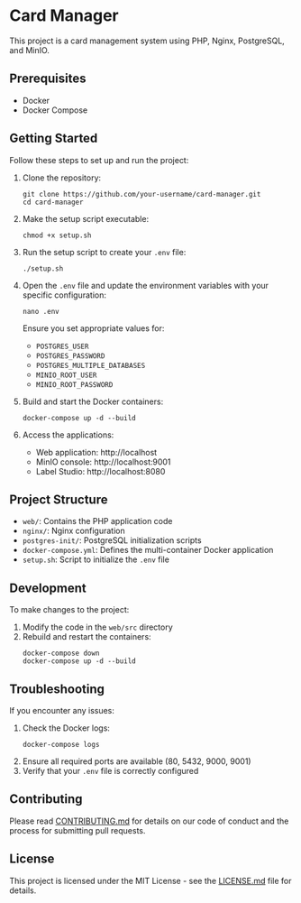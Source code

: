 # Card Manager

This project is a card management system using PHP, Nginx, PostgreSQL, and MinIO.

## Prerequisites

- Docker
- Docker Compose

## Getting Started

Follow these steps to set up and run the project:

1. Clone the repository:
   ```
   git clone https://github.com/your-username/card-manager.git
   cd card-manager
   ```

2. Make the setup script executable:
   ```
   chmod +x setup.sh
   ```

3. Run the setup script to create your `.env` file:
   ```
   ./setup.sh
   ```

4. Open the `.env` file and update the environment variables with your specific configuration:
   ```
   nano .env
   ```
   Ensure you set appropriate values for:
   - `POSTGRES_USER`
   - `POSTGRES_PASSWORD`
   - `POSTGRES_MULTIPLE_DATABASES`
   - `MINIO_ROOT_USER`
   - `MINIO_ROOT_PASSWORD`

5. Build and start the Docker containers:
   ```
   docker-compose up -d --build
   ```

6. Access the applications:
   - Web application: http://localhost
   - MinIO console: http://localhost:9001
   - Label Studio: http://localhost:8080

## Project Structure

- `web/`: Contains the PHP application code
- `nginx/`: Nginx configuration
- `postgres-init/`: PostgreSQL initialization scripts
- `docker-compose.yml`: Defines the multi-container Docker application
- `setup.sh`: Script to initialize the `.env` file

## Development

To make changes to the project:

1. Modify the code in the `web/src` directory
2. Rebuild and restart the containers:
   ```
   docker-compose down
   docker-compose up -d --build
   ```

## Troubleshooting

If you encounter any issues:

1. Check the Docker logs:
   ```
   docker-compose logs
   ```
2. Ensure all required ports are available (80, 5432, 9000, 9001)
3. Verify that your `.env` file is correctly configured

## Contributing

Please read [CONTRIBUTING.md](CONTRIBUTING.md) for details on our code of conduct and the process for submitting pull requests.

## License

This project is licensed under the MIT License - see the [LICENSE.md](LICENSE.md) file for details.
